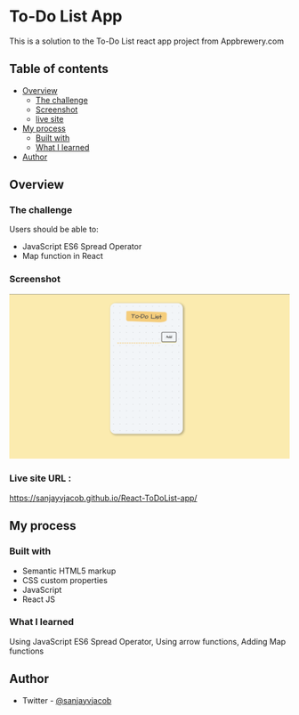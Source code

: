 # To-Do List App

This is a solution to the To-Do List react app project from Appbrewery.com

## Table of contents

- [Overview](#overview)
  - [The challenge](#the-challenge)
  - [Screenshot](#screenshot)
  - [live site](#livesite)
- [My process](#my-process)
  - [Built with](#built-with)
  - [What I learned](#what-i-learned)
- [Author](#author)

## Overview

### The challenge

Users should be able to:

- JavaScript ES6 Spread Operator
- Map function in React

### Screenshot

![](./Screenshot.png)

### Live site URL :

https://sanjayvjacob.github.io/React-ToDoList-app/

## My process

### Built with

- Semantic HTML5 markup
- CSS custom properties
- JavaScript
- React JS

### What I learned

Using JavaScript ES6 Spread Operator, Using arrow functions, Adding Map functions

## Author

- Twitter - [@sanjayvjacob](https://www.twitter.com/sanjayvjacob)
